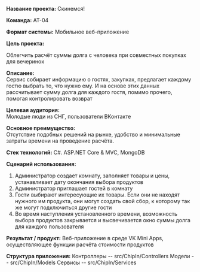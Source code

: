 <b>Название проекта:</b> Скинемся!

<b>Команда:</b> АТ-04

<b>Формат системы:</b> 
Мобильное веб-приложение

<b>Цель проекта:</b>  

Облегчить расчёт суммы долга с человека при совместных покупках для вечеринок

<b>Описание:</b>  
Сервис собирает информацию о гостях, закупках, предлагает каждому гостю выбрать то, что нужно ему. И на основе этих данных рассчитывает сумму долга для каждого гостя,
помимо прочего, помогая контролировать возврат

<b>Целевая аудитория:</b>  
Молодые люди из СНГ, пользователи ВКонтакте

<b>Основное преимущество:</b>  
Отсутствие подобных решений на рынке, удобство и минимальные затраты времени на проведение расчёта.

<b>Стек технологий:</b> 
C#. ASP.NET Core & MVC, MongoDB

<b>Сценарий использования:</b>  
1. Администратор создает комнату, заполняет товары и цены, устанавливает дату окончания выбора продуктов
2. Администратор приглашает гостей в комнату
3. Гости выбирают интересующие их товары. Если они не находят нужного им продукта, они могут создать свой сбор, к которому так же могут подключиться другие гости
4. Во время наступления установленного времени, возможность выбора продуктов закрывается и высвечивается окно суммы долга для каждого пользователя

<b>Результат / продукт:</b> 
Веб-приложение в среде VK Mini Apps, осуществляющее функции расчёта стоимости продуктов

<b>Структура приложения:</b> 
Контроллеры -- src/ChipIn/Controllers
Модели -- src/ChipIn/Models
Сервисы -- src/ChipIn/Services
